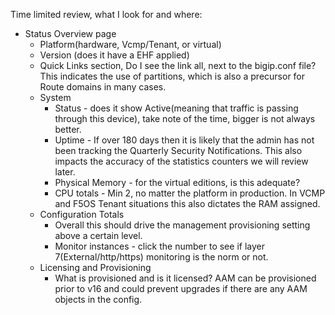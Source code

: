 
Time limited review, what I look for and where:
- Status Overview page
	- Platform(hardware, Vcmp/Tenant, or virtual)
	- Version (does it have a EHF applied)
	- Quick Links section, Do I see the link all, next to the bigip.conf file?  This indicates the use of partitions, which is also a precursor for Route domains in many cases.
	- System
		- Status - does it show Active(meaning that traffic is passing through this device), take note of the time, bigger is not always better.
		- Uptime - If over 180 days then it is likely that the admin has not been tracking the Quarterly Security Notifications. This also impacts the accuracy of the statistics counters we will review later.
		- Physical Memory - for the virtual editions, is this adequate?
		- CPU totals - Min 2, no matter the platform in production.  In VCMP and F5OS Tenant situations this also dictates the RAM assigned.
	- Configuration Totals
		- Overall this should drive the management provisioning setting above a certain level.
		- Monitor instances - click the number to see if layer 7(External/http/https) monitoring is the norm or not.
	- Licensing and Provisioning
		- What is provisioned and is it licensed?  AAM can be provisioned prior to v16 and could prevent upgrades if there are any AAM objects in the config.
	
